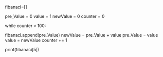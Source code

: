 
fibanaci=[]

pre_Value = 0
value = 1
newValue = 0
counter = 0

while counter < 100:

   fibanaci.append(pre_Value)
   newValue = pre_Value + value
   pre_Value = value
   value = newValue
   counter += 1

print(fibanaci[5])
